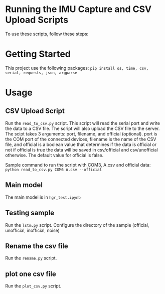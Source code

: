 # Running the IMU Capture and CSV Upload Scripts

To use these scripts, follow these steps:

# Getting Started

This project use the following packages:
`pip install os, time, csv, serial, requests, json, argparse`

# Usage


## CSV Upload Script

Run the `read_to_csv.py` script. This script will read the serial port and write the data to a CSV file. The script will also upload the CSV file to the server.
The scipt takes 3 arguments: port, filename, and official (optional). port is the COM port of the connected devices, filename is the name of the CSV file, and official is a boolean value that determines if the data is official or not if official is true the data will be saved in csv/official and csv/unofficial otherwise. The default value for official is false.

Sample command to run the script with COM3, A.csv and official data:
`python read_to_csv.py COM6 A.csv --official`


## Main model
The main model is in `hgr_test.ipynb`


## Testing sample
Run the `lstm.py` script. Configure the directory of the sample (official, unofficial, inofficial, noise)


## Rename the csv file
Run the `rename.py` script.


## plot one csv file
Run the `plot_csv.py` script.
